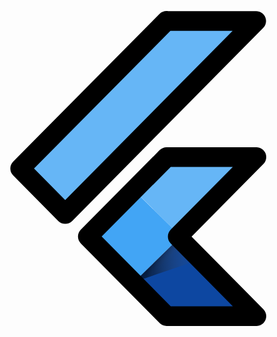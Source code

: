 <svg xmlns="http://www.w3.org/2000/svg" enable-background="new 0 0 24 24" viewBox="0 0 24 24" id="flutter"><polygon fill="#42A5F5" fill-opacity=".8" points="14.084 1.012 3.231 11.864 6.574 15.207 20.769 1.012"></polygon><polygon fill="#42A5F5" fill-opacity=".8" points="21.695 11.073 14.602 11.073 11.945 13.68 15.492 17.162"></polygon><path fill="#0D47A1" d="M11.945,20.642l2.657,2.608h7.093l-6.203-6.088L11.945,20.642z"></path><path fill="#42A5F5" d="M8.406,17.164l3.542-3.477l3.542,3.476l-3.542,3.477L8.406,17.164z"></path><linearGradient id="a" x1="-2075.632" x2="-2075.632" y1="-1590.53" y2="-1590.52" gradientTransform="matrix(380.4042 -380.4175 53.104 53.1021 874056.25 -705127.375)" gradientUnits="userSpaceOnUse"><stop offset=".2" stop-opacity=".15"></stop><stop offset=".85" stop-color="#616161" stop-opacity=".01"></stop></linearGradient><path fill="url(#a)" d="M11.948,20.639l3.542-3.476l0.494,0.485l-3.542,3.476L11.948,20.639z"></path><linearGradient id="b" x1="-2078.999" x2="-2078.989" y1="-1580.157" y2="-1580.157" gradientTransform="matrix(565.291 0 0 380.9571 1175251.25 601990.813)" gradientUnits="userSpaceOnUse"><stop offset=".2" stop-opacity=".55"></stop><stop offset=".85" stop-color="#616161" stop-opacity=".01"></stop></linearGradient><path fill="url(#b)" d="M11.945,20.642l5.263-1.785l-1.716-1.697L11.945,20.642z"></path><path d="M21.25 24h-6.841c-.2 0-.392-.08-.533-.223l-6.003-6.066c-.29-.292-.289-.763 0-1.056l6.004-6.054c.141-.142.333-.223.534-.223h6.839c.303 0 .576.182.692.461.116.279.054.602-.159.816l-5.472 5.53 5.472 5.536c.213.215.275.537.159.816C21.826 23.818 21.553 24 21.25 24zM14.722 22.5h4.732l-4.731-4.787c-.289-.292-.289-.763 0-1.055l4.729-4.779h-4.729l-5.262 5.305L14.722 22.5zM6.683 16.219c-.2 0-.392-.08-.533-.223l-3.433-3.469c-.289-.292-.289-.763 0-1.055l11.147-11.25c.18-.181.43-.25.663-.211h6.708c.303 0 .576.182.692.461.116.279.054.602-.159.816L7.216 15.997C7.075 16.139 6.883 16.219 6.683 16.219zM4.306 12.001l2.377 2.402L19.438 1.511h-4.74L4.306 12.001z"></path></svg>
